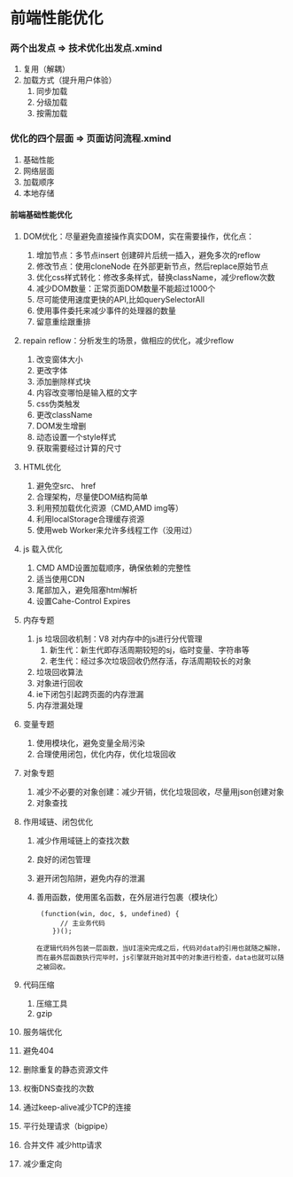 # 前端性能优化

### 两个出发点	=> 	技术优化出发点.xmind	

1. 复用（解耦）
2. 加载方式（提升用户体验）
   1. 同步加载
   2. 分级加载
   3. 按需加载



### 优化的四个层面  => 页面访问流程.xmind

1. 基础性能
2. 网络层面
3. 加载顺序
4. 本地存储



#### 前端基础性能优化

1. DOM优化：尽量避免直接操作真实DOM，实在需要操作，优化点：

   1. 增加节点：多节点insert 创建碎片后统一插入，避免多次的reflow
   2. 修改节点：使用cloneNode 在外部更新节点，然后replace原始节点
   3. 优化css样式转化：修改多条样式，替换className，减少reflow次数
   4. 减少DOM数量：正常页面DOM数量不能超过1000个
   5. 尽可能使用速度更快的API,比如querySelectorAll
   6. 使用事件委托来减少事件的处理器的数量
   7. 留意重绘跟重排

2. repain reflow：分析发生的场景，做相应的优化，减少reflow

   1. 改变窗体大小
   2. 更改字体
   3. 添加删除样式块
   4. 内容改变哪怕是输入框的文字
   5. css伪类触发
   6. 更改className
   7. DOM发生增删
   8. 动态设置一个style样式
   9. 获取需要经过计算的尺寸

3. HTML优化

   1. 避免空src、 href
   2. 合理架构，尽量使DOM结构简单
   3. 利用预加载优化资源（CMD,AMD img等）
   4. 利用localStorage合理缓存资源
   5. 使用web Worker来允许多线程工作（没用过）

4. js 载入优化

   1. CMD AMD设置加载顺序，确保依赖的完整性
   2. 适当使用CDN
   3. 尾部加入，避免阻塞html解析
   4. 设置Cahe-Control Expires

5. 内存专题

   1. js 垃圾回收机制：V8 对内存中的js进行分代管理
      1. 新生代：新生代即存活周期较短的sj，临时变量、字符串等
      2. 老生代：经过多次垃圾回收仍然存活，存活周期较长的对象
   2. 垃圾回收算法
   3. 对象进行回收
   4. ie下闭包引起跨页面的内存泄漏
   5. 内存泄漏处理

6. 变量专题

   1. 使用模块化，避免变量全局污染
   2. 合理使用闭包，优化内存，优化垃圾回收

7. 对象专题

   1. 减少不必要的对象创建：减少开销，优化垃圾回收，尽量用json创建对象
   2. 对象查找

8. 作用域链、闭包优化

   1. 减少作用域链上的查找次数

   2. 良好的闭包管理

   3. 避开闭包陷阱，避免内存的泄漏

   4. 善用函数，使用匿名函数，在外层进行包裹（模块化）

      ```
       (function(win, doc, $, undefined) {
            // 主业务代码
          })();
          
      在逻辑代码外包装一层函数，当UI渲染完成之后，代码对data的引用也就随之解除，而在最外层函数执行完毕时，js引擎就开始对其中的对象进行检查，data也就可以随之被回收。
      ```

9. 代码压缩

   1. 压缩工具
   2. gzip

10. 服务端优化

  1. 避免404
  2. 删除重复的静态资源文件
  3. 权衡DNS查找的次数
  4. 通过keep-alive减少TCP的连接
  5. 平行处理请求（bigpipe）
  6. 合并文件 减少http请求
  7. 减少重定向



